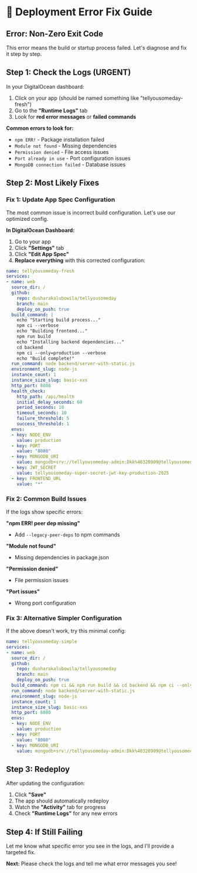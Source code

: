 # 🔧 Deployment Error Fix Guide

## Error: Non-Zero Exit Code

This error means the build or startup process failed. Let's diagnose and fix it step by step.

## Step 1: Check the Logs (URGENT)

In your DigitalOcean dashboard:
1. Click on your app (should be named something like "tellyousomeday-fresh")
2. Go to the **"Runtime Logs"** tab
3. Look for **red error messages** or **failed commands**

**Common errors to look for:**
- `npm ERR!` - Package installation failed
- `Module not found` - Missing dependencies
- `Permission denied` - File access issues
- `Port already in use` - Port configuration issues
- `MongoDB connection failed` - Database issues

## Step 2: Most Likely Fixes

### Fix 1: Update App Spec Configuration
The most common issue is incorrect build configuration. Let's use our optimized config.

**In DigitalOcean Dashboard:**
1. Go to your app
2. Click **"Settings"** tab
3. Click **"Edit App Spec"**
4. **Replace everything** with this corrected configuration:

```yaml
name: tellyousomeday-fresh
services:
- name: web
  source_dir: /
  github:
    repo: dusharakalubowila/tellyousomeday
    branch: main
    deploy_on_push: true
  build_command: |
    echo "Starting build process..."
    npm ci --verbose
    echo "Building frontend..."
    npm run build
    echo "Installing backend dependencies..."
    cd backend
    npm ci --only=production --verbose
    echo "Build complete!"
  run_command: node backend/server-with-static.js
  environment_slug: node-js
  instance_count: 1
  instance_size_slug: basic-xxs
  http_port: 8080
  health_check:
    http_path: /api/health
    initial_delay_seconds: 60
    period_seconds: 10
    timeout_seconds: 10
    failure_threshold: 5
    success_threshold: 1
  envs:
  - key: NODE_ENV
    value: production
  - key: PORT
    value: "8080"
  - key: MONGODB_URI
    value: mongodb+srv://tellyousomeday-admin:Dkk%40320909@tellyousomeday-cluster.8j0bf4b.mongodb.net/tellyousomeday?retryWrites=true&w=majority&appName=tellyousomeday-cluster
  - key: JWT_SECRET
    value: tellyousomeday-super-secret-jwt-key-production-2025
  - key: FRONTEND_URL
    value: "*"
```

### Fix 2: Common Build Issues

If the logs show specific errors:

**"npm ERR! peer dep missing"**
- Add `--legacy-peer-deps` to npm commands

**"Module not found"**
- Missing dependencies in package.json

**"Permission denied"**
- File permission issues

**"Port issues"**
- Wrong port configuration

### Fix 3: Alternative Simpler Configuration

If the above doesn't work, try this minimal config:

```yaml
name: tellyousomeday-simple
services:
- name: web
  source_dir: /
  github:
    repo: dusharakalubowila/tellyousomeday
    branch: main
    deploy_on_push: true
  build_command: npm ci && npm run build && cd backend && npm ci --only=production
  run_command: node backend/server-with-static.js
  environment_slug: node-js
  instance_count: 1
  instance_size_slug: basic-xxs
  http_port: 8080
  envs:
  - key: NODE_ENV
    value: production
  - key: PORT
    value: "8080"
  - key: MONGODB_URI
    value: mongodb+srv://tellyousomeday-admin:Dkk%40320909@tellyousomeday-cluster.8j0bf4b.mongodb.net/tellyousomeday?retryWrites=true&w=majority&appName=tellyousomeday-cluster
```

## Step 3: Redeploy

After updating the configuration:
1. Click **"Save"**
2. The app should automatically redeploy
3. Watch the **"Activity"** tab for progress
4. Check **"Runtime Logs"** for any new errors

## Step 4: If Still Failing

Let me know what specific error you see in the logs, and I'll provide a targeted fix.

**Next:** Please check the logs and tell me what error messages you see!
